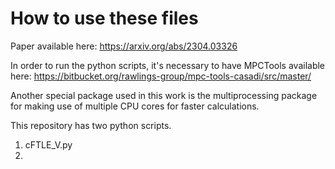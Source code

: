 # How to use these files


Paper available here: https://arxiv.org/abs/2304.03326

In order to run the python scripts, it's necessary to have MPCTools available here: https://bitbucket.org/rawlings-group/mpc-tools-casadi/src/master/

Another special package used in this work is the multiprocessing package for making use of multiple CPU cores for faster calculations.

This repository has two python scripts.

1) cFTLE_V.py 
2)

